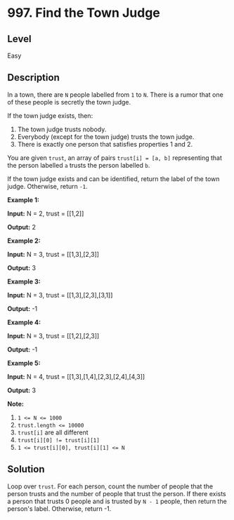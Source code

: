 # 997. Find the Town Judge
## Level
Easy

## Description
In a town, there are `N` people labelled from `1` to `N`. There is a rumor that one of these people is secretly the town judge.

If the town judge exists, then:

1. The town judge trusts nobody.
2. Everybody (except for the town judge) trusts the town judge.
3. There is exactly one person that satisfies properties 1 and 2.

You are given `trust`, an array of pairs `trust[i] = [a, b]` representing that the person labelled `a` trusts the person labelled `b`.

If the town judge exists and can be identified, return the label of the town judge. Otherwise, return `-1`.

**Example 1:**

**Input:** N = 2, trust = [[1,2]]

**Output:** 2

**Example 2:**

**Input:** N = 3, trust = [[1,3],[2,3]]

**Output:** 3

**Example 3:**

**Input:** N = 3, trust = [[1,3],[2,3],[3,1]]

**Output:** -1

**Example 4:**

**Input:** N = 3, trust = [[1,2],[2,3]]

**Output:** -1

**Example 5:**

**Input:** N = 4, trust = [[1,3],[1,4],[2,3],[2,4],[4,3]]

**Output:** 3

**Note:**

1. `1 <= N <= 1000`
2. `trust.length <= 10000`
3. `trust[i]` are all different
4. `trust[i][0] != trust[i][1]`
5. `1 <= trust[i][0], trust[i][1] <= N`

## Solution
Loop over `trust`. For each person, count the number of people that the person trusts and the number of people that trust the person. If there exists a person that trusts 0 people and is trusted by `N - 1` people, then return the person's label. Otherwise, return -1.
